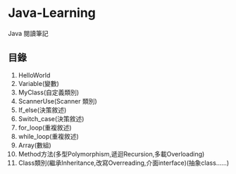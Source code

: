 # Java-Learning
Java 閱讀筆記

## 目錄
1. HelloWorld
2. Variable(變數)
3. MyClass(自定義類別)
4. ScannerUse(Scanner 類別)
5. If_else(決策敘述)
6. Switch_case(決策敘述)
7. for_loop(重複敘述)
8. while_loop(重複敘述)
9. Array(數組)
10. Method方法(多型Polymorphism,遞迴Recursion,多載Overloading)
11. Class類別(繼承Inheritance,改寫Overreading,介面interface)(抽象class......)
